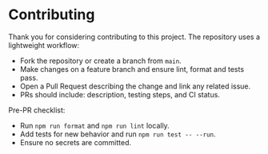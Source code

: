 # Contributing

Thank you for considering contributing to this project. The repository uses a
lightweight workflow:

- Fork the repository or create a branch from `main`.
- Make changes on a feature branch and ensure lint, format and tests pass.
- Open a Pull Request describing the change and link any related issue.
- PRs should include: description, testing steps, and CI status.

Pre-PR checklist:

- Run `npm run format` and `npm run lint` locally.
- Add tests for new behavior and run `npm run test -- --run`.
- Ensure no secrets are committed.
